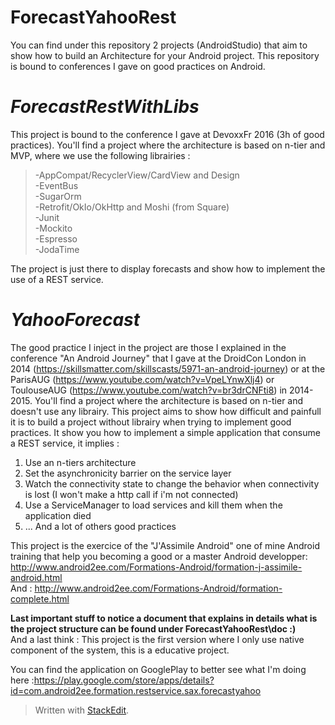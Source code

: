 # ForecastYahooRest
You can find under this repository 2 projects (AndroidStudio) that aim to show how to build an Architecture for your Android project. This repository is bound to conferences I gave on good practices on Android. 

*ForecastRestWithLibs*
==========    
This project is bound to the conference I gave at DevoxxFr 2016 (3h of good practices).
You'll find a project where the architecture is based on n-tier and MVP, where we use the following librairies :
>-AppCompat/RecyclerView/CardView and Design    
>-EventBus    
>-SugarOrm    
>-Retrofit/OkIo/OkHttp and Moshi (from Square)    
>-Junit    
>-Mockito    
>-Espresso    
>-JodaTime   

The project is just there to display forecasts and show how to implement the use of a REST service.

*YahooForecast*
==========    
The good practice I inject in the project are those I explained in the conference "An Android Journey" that I gave at the DroidCon London in 2014 (https://skillsmatter.com/skillscasts/5971-an-android-journey) or at the ParisAUG (https://www.youtube.com/watch?v=VpeLYnwXlj4)  or ToulouseAUG (https://www.youtube.com/watch?v=br3drCNFti8) in 2014-2015.
You'll find a project where the architecture is based on n-tier and doesn't use any librairy. This project aims to show how difficult and painfull it is to build a project without librairy when trying to implement good practices.
It show you how to implement a simple application that consume a REST service, it implies :  
1. Use an n-tiers architecture  
2. Set the asynchronicity barrier on the service layer  
3. Watch the connectivity state to change the behavior when connectivity is lost (I won't make a http call if i'm not connected)  
4. Use a ServiceManager to load services and kill them when the application died  
5. ... And a lot of others good practices  

This project is the exercice of the "J'Assimile Android" one of mine Android training that help you becoming a good or a master Android developper: http://www.android2ee.com/Formations-Android/formation-j-assimile-android.html  
And : http://www.android2ee.com/Formations-Android/formation-complete.html  
  
**Last important stuff to notice a document that explains in details what is the project structure can be found under ForecastYahooRest\doc :)**  
And a last think : This project is the first version where I only use native component of the system, this is a educative project. 

 You can find the application on GooglePlay to better see what I'm doing here :https://play.google.com/store/apps/details?id=com.android2ee.formation.restservice.sax.forecastyahoo  
 
> Written with [StackEdit](https://stackedit.io/).
